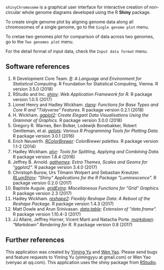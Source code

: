 

`shinyChromosome` is a graphical user interface for interactive creation of non-circular whole genome diagrams developed using the R **Shiny** package.  

To create single genome plot by aligning genome data along all chromosomes of a single genome, go to the `Single genome plot` menu.  

To cretae two genomes plot for comparison of data across two genomes, go to the `Two genomes plot` menu.  

For the detail format of input data, check the `Input data format` menu.  

## Software references  
1. R Development Core Team. <i><a href="http://www.r-project.org/" target="_blank">R</a>:  A Language and Environment for Statistical Computing.</i> R Foundation for Statistical Computing, Vienna. R version 3.5.0 (2018)  
2. RStudio and Inc. <i><a href="http://www.rstudio.com/shiny/" target="_blank">shiny</a>: Web Application Framework for R.</i> R package version 1.0.5 (2017)   
3. Lionel Henry and Hadley Wickham. <i><a href="http://cran.r-project.org/web/packages/rlang/index.html" target="_blank">rlang</a>: Functions for Base Types and Core R and "Tidyverse" Features.</i> R package version 0.2.1 (2018)       
4. H. Wickham. <i><a href="http://cran.r-project.org/web/packages/ggplot2/index.html" target="_blank">ggplot2</a>: Create Elegant Data Visualisations Using the Grammar of Graphics.</i> R package version 3.0.0 (2018)          
5. Gregory R. Warnes, Ben Bolker, Lodewijk Bonebakker, Robert Gentleman, et al. <i><a href="http://cran.r-project.org/web/packages/gplots/index.html" target="_blank">gplots</a>: Various R Programming Tools for Plotting Data.</i> R package version 3.0.1 (2016)  
6. Erich Neuwirth. <i><a href="http://cran.r-project.org/web/packages/RColorBrewer/index.html" target="_blank">RColorBrewer</a>: ColorBrewer palettes.</i> R package version 1.1-2 (2014)  
7. Hadley Wickham. <i><a href="http://cran.r-project.org/web/packages/plyr/index.html" target="_blank">plyr</a>: Tools for Splitting, Applying and Combining Data.</i> R package version 1.8.4 (2016)   
8. Jeffrey B. Arnold. <i><a href="http://cran.r-project.org/web/packages/ggthemes/index.html" target="_blank">ggthemes</a>: Extra Themes, Scales and Geoms for "ggplot2".</i> R package version 3.4.0 (2017)   
9. Christoph Burow, Urs Tilmann Wolpert and Sebastian Kreutzer. <i><a href="http://cran.r-project.org/web/packages/RLumShiny/index.html" target="_blank">RLumShiny</a>: "Shiny" Applications for the R Package "Luminescence".</i> R package version 0.2.0 (2017)  
10. Baptiste Auguie. <i><a href="http://cran.r-project.org/web/packages/gridExtra/index.html" target="_blank">gridExtra</a>: Miscellaneous Functions for "Grid" Graphics.</i> R package version 2.3 (2017)   
11. Hadley Wickham. <i><a href="http://cran.r-project.org/web/packages/reshape2/index.html" target="_blank">reshape2</a>: Flexibly Reshape Data: A Reboot of the Reshape Package.</i> R package version 1.4.3 (2017)   
12. Matt Dowle and Arun Srinivasan. <i><a href="http://cran.r-project.org/web/packages/data.table/index.html" target="_blank">data.table</a>: Extension of "data.frame".</i> R package version 1.10.4-3 (2017)    
13. JJ Allaire, Jeffrey Horner, Vicent Marti and Natacha Porte. <i><a href="http://cran.r-project.org/web/packages/markdown/index.html" target="_blank">markdown</a>: "Markdown" Rendering for R.</i> R package version 0.8 (2017)   
         
## Further references  
This application was created by <a href="http://www.researchgate.net/profile/Yiming_Yu6" target="_blank">Yiming Yu</a> and <a href="http://www.researchgate.net/profile/Wen_Yao" target="_blank">Wen Yao</a>. Please send bugs and feature requests to Yiming Yu (yimingyyu at gmail.com) or Wen Yao (venyao at qq.com). This application uses the shiny package from <a href="http://www.rstudio.com/shiny/" target="_blank">RStudio</a>.    
